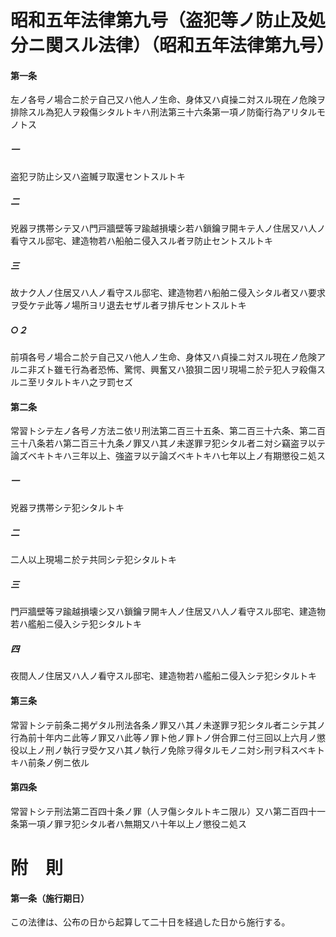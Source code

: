 # 昭和五年法律第九号（盗犯等ノ防止及処分ニ関スル法律）（昭和五年法律第九号）
#### 第一条
左ノ各号ノ場合ニ於テ自己又ハ他人ノ生命、身体又ハ貞操ニ対スル現在ノ危険ヲ排除スル為犯人ヲ殺傷シタルトキハ刑法第三十六条第一項ノ防衛行為アリタルモノトス
##### 一
盗犯ヲ防止シ又ハ盗贓ヲ取還セントスルトキ
##### 二
兇器ヲ携帯シテ又ハ門戸牆壁等ヲ踰越損壊シ若ハ鎖鑰ヲ開キテ人ノ住居又ハ人ノ看守スル邸宅、建造物若ハ船舶ニ侵入スル者ヲ防止セントスルトキ
##### 三
故ナク人ノ住居又ハ人ノ看守スル邸宅、建造物若ハ船舶ニ侵入シタル者又ハ要求ヲ受ケテ此等ノ場所ヨリ退去セザル者ヲ排斥セントスルトキ
##### ○２
前項各号ノ場合ニ於テ自己又ハ他人ノ生命、身体又ハ貞操ニ対スル現在ノ危険アルニ非ズト雖モ行為者恐怖、驚愕、興奮又ハ狼狽ニ因リ現場ニ於テ犯人ヲ殺傷スルニ至リタルトキハ之ヲ罰セズ
#### 第二条
常習トシテ左ノ各号ノ方法ニ依リ刑法第二百三十五条、第二百三十六条、第二百三十八条若ハ第二百三十九条ノ罪又ハ其ノ未遂罪ヲ犯シタル者ニ対シ竊盗ヲ以テ論ズベキトキハ三年以上、強盗ヲ以テ論ズベキトキハ七年以上ノ有期懲役ニ処ス
##### 一
兇器ヲ携帯シテ犯シタルトキ
##### 二
二人以上現場ニ於テ共同シテ犯シタルトキ
##### 三
門戸牆壁等ヲ踰越損壊シ又ハ鎖鑰ヲ開キ人ノ住居又ハ人ノ看守スル邸宅、建造物若ハ艦船ニ侵入シテ犯シタルトキ
##### 四
夜間人ノ住居又ハ人ノ看守スル邸宅、建造物若ハ艦船ニ侵入シテ犯シタルトキ
#### 第三条
常習トシテ前条ニ掲ゲタル刑法各条ノ罪又ハ其ノ未遂罪ヲ犯シタル者ニシテ其ノ行為前十年内ニ此等ノ罪又ハ此等ノ罪ト他ノ罪トノ併合罪ニ付三回以上六月ノ懲役以上ノ刑ノ執行ヲ受ケ又ハ其ノ執行ノ免除ヲ得タルモノニ対シ刑ヲ科スベキトキハ前条ノ例ニ依ル
#### 第四条
常習トシテ刑法第二百四十条ノ罪（人ヲ傷シタルトキニ限ル）又ハ第二百四十一条第一項ノ罪ヲ犯シタル者ハ無期又ハ十年以上ノ懲役ニ処ス
# 附　則
#### 第一条（施行期日）
この法律は、公布の日から起算して二十日を経過した日から施行する。
